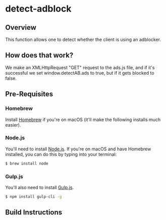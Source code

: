 # detect-adblock

## Overview

This function allows one to detect whether the client is using an adblocker.

## How does that work?

We make an XMLHttpRequest "GET" request to the ads.js file, and if it's successful we set window.detectAB.ads to true, but if it gets blocked to false.

## Pre-Requisites

### Homebrew

Install [Homebrew](https://brew.sh/) if you're on macOS (it'll make the following installs much easier).

### Node.js

You'll need to install [Node.js](https://nodejs.org/en/). If you're on macOS and have Homebrew installed, you can do this by typing into your terminal:

```bash
$ brew install node
```

### Gulp.js

You'll also need to install [Gulp.js](https://gulpjs.com/).
```bash
$ npm install gulp-cli -g
```

## Build Instructions

1. clone this repo
2. at your terminal, type: `$ npm install`
3. run your default build process with: `$ gulp`

## Using the Scripts

1. Include the ```ads.js``` and ```detectAB.js``` files in your scripts folder.
2. Update the path to ```ads.js``` in the ```detectAB.js``` script.
3. Include the ```detectAB.js``` script on your page.
4. Include any callbacks you want in the "then" methods.